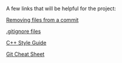 A few links that will be helpful for the project:

[Removing files from a commit](https://devconnected.com/how-to-remove-files-from-git-commit/)

[.gitignore files](https://docs.github.com/en/get-started/getting-started-with-git/ignoring-files)

[C++ Style Guide](https://google.github.io/styleguide/cppguide.html)

[Git Cheat Sheet](https://education.github.com/git-cheat-sheet-education.pdf)
